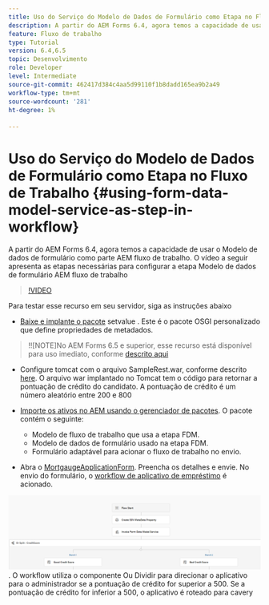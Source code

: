```yaml
---
title: Uso do Serviço do Modelo de Dados de Formulário como Etapa no Fluxo de Trabalho
description: A partir do AEM Forms 6.4, agora temos a capacidade de usar o Modelo de dados de formulário como parte AEM fluxo de trabalho. O vídeo a seguir apresenta as etapas necessárias para configurar a etapa Modelo de dados de formulário AEM fluxo de trabalho.
feature: Fluxo de trabalho
type: Tutorial
version: 6.4,6.5
topic: Desenvolvimento
role: Developer
level: Intermediate
source-git-commit: 462417d384c4aa5d99110f1b8dadd165ea9b2a49
workflow-type: tm+mt
source-wordcount: '281'
ht-degree: 1%

---
```



# Uso do Serviço do Modelo de Dados de Formulário como Etapa no Fluxo de Trabalho {#using-form-data-model-service-as-step-in-workflow}

A partir do AEM Forms 6.4, agora temos a capacidade de usar o Modelo de dados de formulário como parte AEM fluxo de trabalho. O vídeo a seguir apresenta as etapas necessárias para configurar a etapa Modelo de dados de formulário AEM fluxo de trabalho


>[!VIDEO](https://video.tv.adobe.com/v/21719/?quality=9&learn=on)

Para testar esse recurso em seu servidor, siga as instruções abaixo
* [Baixe e implante o pacote](/help/forms/assets/common-osgi-bundles/SetValueApp.core-1.0-SNAPSHOT.jar) setvalue . Este é o pacote OSGI personalizado que define propriedades de metadados.
>!![NOTE]No AEM Forms 6.5 e superior, esse recurso está disponível para uso imediato, conforme  [descrito aqui](form-data-model-service-as-step-in-aem65-workflow-video-use.md)

* Configure tomcat com o arquivo SampleRest.war, conforme descrito [here](https://experienceleague.adobe.com/docs/experience-manager-learn/forms/ic-print-channel-tutorial/introduction.html). O arquivo war implantado no Tomcat tem o código para retornar a pontuação de crédito do candidato. A pontuação de crédito é um número aleatório entre 200 e 800

* [Importe os ativos no AEM usando o gerenciador de pacotes](assets/invoke-fdm-as-service-step.zip). O pacote contém o seguinte:

   * Modelo de fluxo de trabalho que usa a etapa FDM.
   * Modelo de dados de formulário usado na etapa FDM.
   * Formulário adaptável para acionar o fluxo de trabalho no envio.
* Abra o [MortgaugeApplicationForm](http://localhost:4502/content/dam/formsanddocuments/loanapplication/jcr:content?wcmmode=disabled). Preencha os detalhes e envie. No envio do formulário, o [workflow de aplicativo de empréstimo](http://http://localhost:4502/editor.html/conf/global/settings/workflow/models/LoanApplication2.html) é acionado.

![ fluxo de trabalho ](assets/fdm-as-service-step-workflow.PNG).
O workflow utiliza o componente Ou Dividir para direcionar o aplicativo para o administrador se a pontuação de crédito for superior a 500. Se a pontuação de crédito for inferior a 500, o aplicativo é roteado para cavery

